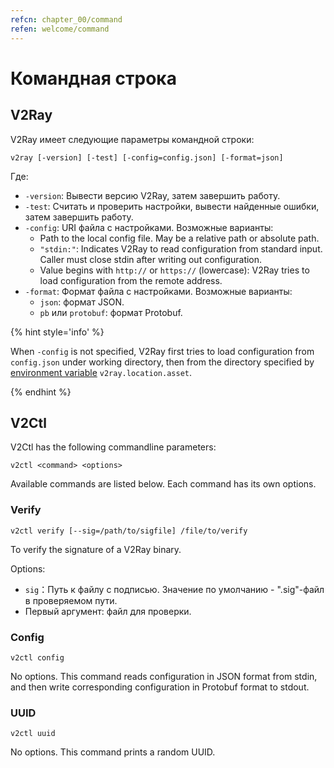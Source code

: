 ```yaml
---
refcn: chapter_00/command
refen: welcome/command
---
```

# Командная строка

## V2Ray

V2Ray имеет следующие параметры командной строки:

```shell
v2ray [-version] [-test] [-config=config.json] [-format=json]
```

Где:

* `-version`: Вывести версию V2Ray, затем завершить работу.
* `-test`: Считать и проверить настройки, вывести найденные ошибки, затем завершить работу.
* `-config`: URI файла с настройками. Возможные варианты: 
  * Path to the local config file. May be a relative path or absolute path.
  * `"stdin:"`: Indicates V2Ray to read configuration from standard input. Caller must close stdin after writing out configuration.
  * Value begins with `http://` or `https://` (lowercase): V2Ray tries to load configuration from the remote address.
* `-format`: Формат файла с настройками. Возможные варианты: 
  * `json`: формат JSON.
  * `pb` или `protobuf`: формат Protobuf.

{% hint style='info' %}

When `-config` is not specified, V2Ray first tries to load configuration from `config.json` under working directory, then from the directory specified by [environment variable](../configuration/env.md) `v2ray.location.asset`.

{% endhint %}

## V2Ctl

V2Ctl has the following commandline parameters:

```shell
v2ctl <command> <options>
```

Available commands are listed below. Each command has its own options.

### Verify

`v2ctl verify [--sig=/path/to/sigfile] /file/to/verify`

To verify the signature of a V2Ray binary.

Options:

* `sig`：Путь к файлу с подписью. Значение по умолчанию - ".sig"-файл в проверяемом пути.
* Первый аргумент: файл для проверки.

### Config

`v2ctl config`

No options. This command reads configuration in JSON format from stdin, and then write corresponding configuration in Protobuf format to stdout.

### UUID

`v2ctl uuid`

No options. This command prints a random UUID.